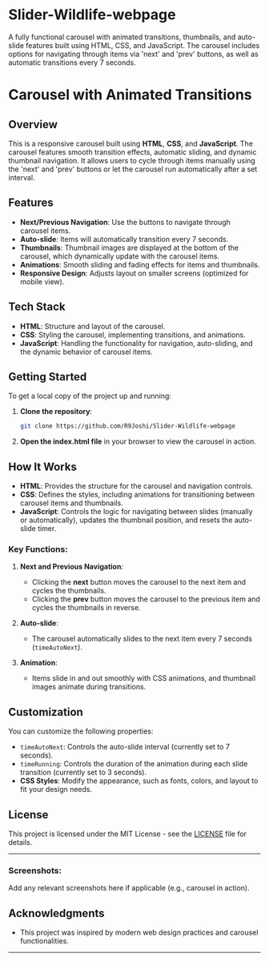 # Slider-Wildlife-webpage
A fully functional carousel with animated transitions, thumbnails, and auto-slide features built using HTML, CSS, and JavaScript. The carousel includes options for navigating through items via 'next' and 'prev' buttons, as well as automatic transitions every 7 seconds.
# Carousel with Animated Transitions

## Overview
This is a responsive carousel built using **HTML**, **CSS**, and **JavaScript**. The carousel features smooth transition effects, automatic sliding, and dynamic thumbnail navigation. It allows users to cycle through items manually using the 'next' and 'prev' buttons or let the carousel run automatically after a set interval.

## Features
- **Next/Previous Navigation**: Use the buttons to navigate through carousel items.
- **Auto-slide**: Items will automatically transition every 7 seconds.
- **Thumbnails**: Thumbnail images are displayed at the bottom of the carousel, which dynamically update with the carousel items.
- **Animations**: Smooth sliding and fading effects for items and thumbnails.
- **Responsive Design**: Adjusts layout on smaller screens (optimized for mobile view).

## Tech Stack
- **HTML**: Structure and layout of the carousel.
- **CSS**: Styling the carousel, implementing transitions, and animations.
- **JavaScript**: Handling the functionality for navigation, auto-sliding, and the dynamic behavior of carousel items.

## Getting Started

To get a local copy of the project up and running:

1. **Clone the repository**:
    ```bash
    git clone https://github.com/R9Joshi/Slider-Wildlife-webpage
    ```
2. **Open the index.html file** in your browser to view the carousel in action.

## How It Works

- **HTML**: Provides the structure for the carousel and navigation controls.
- **CSS**: Defines the styles, including animations for transitioning between carousel items and thumbnails.
- **JavaScript**: Controls the logic for navigating between slides (manually or automatically), updates the thumbnail position, and resets the auto-slide timer.

### Key Functions:
1. **Next and Previous Navigation**:
   - Clicking the **next** button moves the carousel to the next item and cycles the thumbnails.
   - Clicking the **prev** button moves the carousel to the previous item and cycles the thumbnails in reverse.

2. **Auto-slide**:
   - The carousel automatically slides to the next item every 7 seconds (`timeAutoNext`).

3. **Animation**:
   - Items slide in and out smoothly with CSS animations, and thumbnail images animate during transitions.

## Customization

You can customize the following properties:
- `timeAutoNext`: Controls the auto-slide interval (currently set to 7 seconds).
- `timeRunning`: Controls the duration of the animation during each slide transition (currently set to 3 seconds).
- **CSS Styles**: Modify the appearance, such as fonts, colors, and layout to fit your design needs.

## License
This project is licensed under the MIT License - see the [LICENSE](LICENSE) file for details.

---

### **Screenshots**:
Add any relevant screenshots here if applicable (e.g., carousel in action).

## Acknowledgments
- This project was inspired by modern web design practices and carousel functionalities.

---

